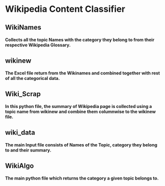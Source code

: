 # Wikipedia Content Classifier
## WikiNames
#### Collects all the topic Names with the category they belong to from their respective Wikipedia Glossary.
## wikinew
#### The Excel file return from the Wikinames and combined together with rest of all the categorical data.
## Wiki_Scrap
#### In this python file, the summary of Wikipedia page is collected using a topic name from wikinew and combine them columnwise to the wikinew file.
## wiki_data
#### The main Input file consists of Names of the Topic, category they belong to and their summary.
## WikiAlgo
#### The main python file which returns the category a given topic belongs to.
